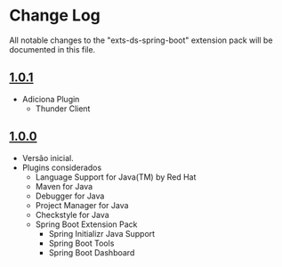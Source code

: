 # Change Log

All notable changes to the "exts-ds-spring-boot" extension pack will be documented in this file.

## [1.0.1]

- Adiciona Plugin
    - Thunder Client
    
## [1.0.0]
- Versão inicial.
- Plugins considerados
    - Language Support for Java(TM) by Red Hat
    - Maven for Java
    - Debugger for Java
    - Project Manager for Java  
    - Checkstyle for Java  
    - Spring Boot Extension Pack
        - Spring Initializr Java Support
        - Spring Boot Tools
        - Spring Boot Dashboard 

[1.0.0]: https://github.com/diegoneri/ext-ds-spring-boot/releases/tag/v1.0.0
[1.0.1]: https://github.com/diegoneri/ext-ds-spring-boot/releases/tag/v1.0.1